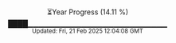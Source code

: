<p align="center">
⏳Year Progress (14.11 %)<br>
████▁▁▁▁▁▁▁▁▁▁▁▁▁▁▁▁▁▁▁▁▁▁▁▁▁▁ <br>
<sub>Updated: Fri, 21 Feb 2025 12:04:08 GMT</sub>
</p>

